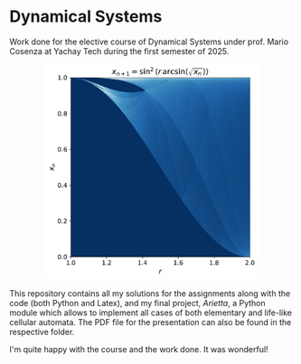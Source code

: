 # Dynamical Systems

Work done for the elective course of Dynamical Systems under prof. Mario Cosenza at Yachay Tech during the first semester of 2025.

<p align="center">
  <img src="./Take-home-1/code/plots/5a[1-2].pdf" width = "75%">
</p>

This repository contains all my solutions for the assignments along with the code (both Python and Latex), and my final project, *Arietta*, a Python module which allows to implement all cases of both elementary and life-like cellular automata. The PDF file for the presentation can also be found in the respective folder.   

I'm quite happy with the course and the work done. It was wonderful!
